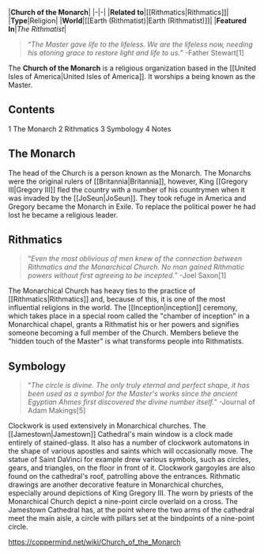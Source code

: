 |**Church of the Monarch**|
|-|-|
|**Related to**|[[Rithmatics\|Rithmatics]]|
|**Type**|Religion|
|**World**|[[Earth (Rithmatist)\|Earth (Rithmatist)]]|
|**Featured In**|*The Rithmatist*|

>“*The Master gave life to the lifeless. We are the lifeless now, needing his atoning grace to restore light and life to us.*”
\-Father Stewart[1]


The **Church of the Monarch** is a religious organization based in the [[United Isles of America\|United Isles of America]]. It worships a being known as the Master.

## Contents

1 The Monarch
2 Rithmatics
3 Symbology
4 Notes


## The Monarch
The head of the Church is a person known as the Monarch. The Monarchs were the original rulers of [[Britannia\|Britannia]], however, King [[Gregory III\|Gregory III]] fled the country with a number of his countrymen when it was invaded by the [[JoSeun\|JoSeun]]. They took refuge in America and Gregory became the Monarch in Exile. To replace the political power he had lost he became a religious leader.

## Rithmatics
>“*Even the most oblivious of men knew of the connection between Rithmatics and the Monarchical Church. No man gained Rithmatic powers without first agreeing to be incepted.*”
\-Joel Saxon[1]


The Monarchical Church has heavy ties to the practice of [[Rithmatics\|Rithmatics]] and, because of this, it is one of the most influential religions in the world. The [[Inception\|inception]] ceremony, which takes place in a special room called the "chamber of inception" in a Monarchical chapel, grants a Rithmatist his or her powers and signifies someone becoming a full member of the Church. Members believe the "hidden touch of the Master" is what transforms people into Rithmatists.

## Symbology
>“*The circle is divine. The only truly eternal and perfect shape, it has been used as a symbol for the Master's works since the ancient Egyptian Ahmes first discovered the divine number itself.*”
\-Journal of Adam Makings[5]


Clockwork is used extensively in Monarchical churches. The [[Jamestown\|Jamestown]] Cathedral's main window is a clock made entirely of stained-glass. It also has a number of clockwork automatons in the shape of various apostles and saints which will occasionally move. The statue of Saint DaVinci for example drew various symbols, such as circles, gears, and triangles, on the floor in front of it. Clockwork gargoyles are also found on the cathedral's roof, patrolling above the entrances.
Rithmatic drawings are another decorative feature in Monarchical churches, especially around depictions of King Gregory III. The  worn by priests of the Monarchical Church depict a nine-point circle overlaid on a cross. The Jamestown Cathedral has, at the point where the two arms of the cathedral meet the main aisle, a circle with pillars set at the bindpoints of a nine-point circle.



https://coppermind.net/wiki/Church_of_the_Monarch